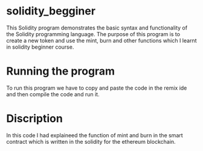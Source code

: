 # solidity_begginer

This Solidity program demonstrates the basic syntax and functionality of the Solidity programming language. The purpose of this program is to create a new token and use the mint, burn and other functions which I learnt in solidity beginner course.

# Running the program
To run this program we have to copy and paste the code in the remix ide and then compile the code and run it.

# Discription
In this code I had explaineed the function of mint and burn in the smart contract which is written in the solidity for the ethereum blockchain.
